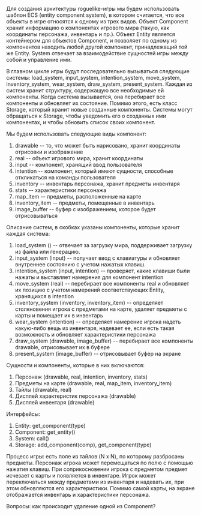Для создания архитектуры roguelike-игры мы будем использовать шаблон ECS (entity component system), в котором считается, что все объекты в игре относятся к одному из трех видов. Объект Component хранит информацию о компонентах игрового мира (такую, как координаты персонажа, инвентарь и пр.). Объект Entity является контейнером для объектов Component, и позволяет по одному из компонентов находить любой другой компонент, принадлежащий той же Entity. System отвечает за взаимодействие сущностей игры между собой и управление ими.

В главном цикле игры будут последовательно вызываться следующие системы: load_system, input_system, intention_system, move_system, inventory_system, wear_system, draw_system, present_system. Каждая из систем хранит структуру, содержащую все необходимые ей компоненты. Когда система вызывается, она перебирает все компоненты и обновляет их состояние. Помимо этого, есть класс Storage, который хранит новые созданные компоненты. Системы могут обращаться к Storage, чтобы уведомить его о созданных ими компонентах, и чтобы обновить список своих компонент.

Мы будем использовать следующие виды компонент:
1. drawable -- то, что может быть нарисовано, хранит координаты отрисовки и изображение
2. real -- объект игрового мира, хранит координаты
3. input -- компонент, хранящий ввод пользователя
4. intention -- компонент, который имеют сущности, способные откликаться на команды пользователя
5. inventory -- инвентарь персонажа, хранит предметы инвентаря
6. stats -- характеристики персонажа
7. map_item -- предметы, расположенные на карте
8. inventory_item -- предметы, помещенные в инвентарь
9. image_buffer -- буфер с изображением, которое будет отрисовываться

Описание систем, в скобках указаны компоненты, которые хранит каждая система:
1. load_system () -- отвечает за загрузку мира, поддерживает загрузку из файла или генерацию.
2. input_system (input) -- получает ввод с клавиатуры и обновляет внутреннее состоянию с учетом нажатых клавиш.
3. intention_system (input, intention) -- проверяет, какие клавиши были нажаты и выставляет намерения для компонент intention
4. move_system (real) -- перебирает все компоненты real и обновляет их позицию с учетом намерений соответствующих Entity, хранящихся в intention
5. inventory_system (inventory, inventory_item) -- определяет столкновения игрока с предметами на карте, удаляет предметы с карты и помещает их в инвентарь
6. wear_system (intention) -- определяет намерение игрока надеть какую-либо вещь из инвентаря, надевает ее, если есть такая возможность и обновляет характеристики персонажа
7. draw_system (drawable, image_buffer) -- перебирает все компоненты drawable, отрисовывает их в буфере
8. present_system (image_buffer) -- отрисовывает буфер на экране

Сущности и компоненты, которые в них включаются:
1. Персонаж (drawable, real, intention, inventory, stats)
2. Предметы на карте (drawable, real, map_item, inventory_item)
3. Тайлы (drawable, real)
4. Дисплей характеристик персонажа (drawable)
5. Дисплей инвентаря (drawable)

Интерфейсы:
1. Entity: get_component(type)
2. Component: get_entity()
3. System: call()
4. Storage: add_component(comp), get_component(type)

Процесс игры:
есть поле из тайлов (N x N), по которому разбросаны предметы. Персонаж игрока может перемещаться по полю с помощью нажатия клавиш. При соприкосновении игрока с предметом предмет исчезает с карты и появляется в инвентаре. Игрок может переключаться между предметами из инвентаря и надевать их, при этом обновляются его характеристики. Помимо самой карты, на экране отображается инвентарь и характеристики персонажа.

Вопросы:
как происходит удаление одной из Component?
